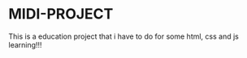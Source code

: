 # MIDI-PROJECT

This is a education project that i have to do for some html, css and js learning!!!
